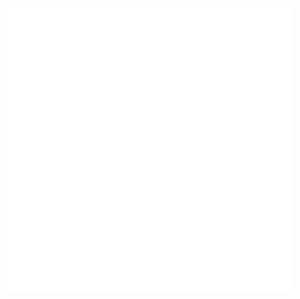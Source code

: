 <div align="center">
  <picture>
    <source media="(prefers-color-scheme: dark)" srcset="https://raw.githubusercontent.com/avaerian/avaerian/main/rotating_wireframe_cube_dark.svg">
    <source media="(prefers-color-scheme: light)" srcset="https://raw.githubusercontent.com/avaerian/avaerian/main/rotating_wireframe_cube.svg">
    <img alt="spinning ascii cube" src="https://raw.githubusercontent.com/avaerian/avaerian/main/rotating_wireframe_cube.svg">
  </picture>
</div>









<!--

<div align="center">

  <picture>
    <source media="(prefers-color-scheme: dark)" srcset="https://raw.githubusercontent.com/avaerian/avaerian/output/github-contribution-grid-snake-dark.svg">
    <source media="(prefers-color-scheme: light)" srcset="https://raw.githubusercontent.com/avaerian/avaerian/output/github-contribution-grid-snake.svg">
    <img alt="github contribution grid snake animation" src="https://raw.githubusercontent.com/avaerian/avaerian/output/github-contribution-grid-snake.svg">
  </picture>
  
  <div></div>
  
  <h1>Hello, world! 🐍</h1>
  
  <!--![Metrics](https://metrics.lecoq.io/avaerian?template=classic&achievements=1&repositories=1&languages=1&base=header%2C%20activity%2C%20community%2C%20repositories%2C%20metadata&base.indepth=false&base.hireable=false&base.skip=false&repositories.batch=100&repositories.forks=false&repositories.affiliations=owner&languages=false&languages.limit=8&languages.threshold=0%25&languages.other=false&languages.colors=github&languages.sections=most-used&languages.indepth=false&languages.analysis.timeout=15&languages.analysis.timeout.repositories=7.5&languages.categories=markup%2C%20programming&languages.recent.categories=markup%2C%20programming&languages.recent.load=300&languages.recent.days=14&repositories=false&repositories.pinned=1&repositories.starred=0&repositories.random=0&repositories.order=featured%2C%20pinned%2C%20starred%2C%20random&achievements=false&achievements.threshold=C&achievements.secrets=true&achievements.display=compact&achievements.limit=0&config.timezone=America%2FNew_York)
 
</div>
  
  
- 🔭 I’m currently working on ...
- 🌱 I’m currently learning ...
- 👯 I’m looking to collaborate on ...
- 🤔 I’m looking for help with ...
- 💬 Ask me about ...
- 📫 How to reach me: ...
- 😄 Pronouns: ...
- ⚡ Fun fact: ...
-->
